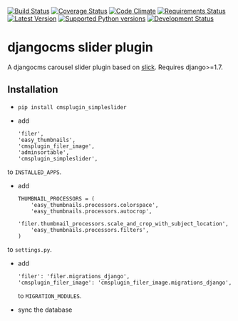 [![Build Status](https://travis-ci.org/creimers/cmsplugin_simpleslider.svg?branch=master)](https://travis-ci.org/creimers/cmsplugin_simpleslider)
[![Coverage Status](https://coveralls.io/repos/creimers/cmsplugin_simpleslider/badge.svg?branch=master)](https://coveralls.io/r/creimers/cmsplugin_simpleslider?branch=master)
[![Code Climate](https://codeclimate.com/github/creimers/cmsplugin_simpleslider/badges/gpa.svg)](https://codeclimate.com/github/creimers/cmsplugin_simpleslider)
[![Requirements Status](https://requires.io/github/creimers/cmsplugin_simpleslider/requirements.svg?branch=master)](https://requires.io/github/creimers/cmsplugin_simpleslider/requirements/?branch=master)
[![Latest Version](https://pypip.in/version/cmsplugin_simpleslider/badge.svg)](https://pypi.python.org/pypi/cmsplugin-simpleslider/)
[![Supported Python versions](https://pypip.in/py_versions/cmsplugin_simpleslider/badge.svg)](https://pypi.python.org/pypi/cmsplugin-simpleslider/)
[![Development Status](https://pypip.in/status/cmsplugin_simpleslider/badge.svg)](https://pypi.python.org/pypi/cmsplugin_simpleslider/)

# djangocms slider plugin

A djangocms carousel slider plugin based on [slick](http://kenwheeler.github.io/slick/). Requires django>=1.7.


## Installation

* ``pip install cmsplugin_simpleslider``

* add

  ```
  'filer',
  'easy_thumbnails',
  'cmsplugin_filer_image',
  'adminsortable',
  'cmsplugin_simpleslider',
  ```

to ``INSTALLED_APPS``.

* add 

  ```
  THUMBNAIL_PROCESSORS = (
      'easy_thumbnails.processors.colorspace',
      'easy_thumbnails.processors.autocrop',
      'filer.thumbnail_processors.scale_and_crop_with_subject_location',
      'easy_thumbnails.processors.filters',
  )
  ```
to ``settings.py``.

* add 

  ```
  'filer': 'filer.migrations_django',
  'cmsplugin_filer_image': 'cmsplugin_filer_image.migrations_django',
  ```

  to ``MIGRATION_MODULES``.

* sync the database
